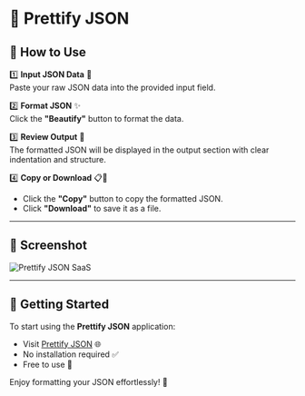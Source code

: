 # 📌 Prettify JSON

## 🚀 How to Use

1️⃣ **Input JSON Data** 📝\
    Paste your raw JSON data into the provided input field.

2️⃣ **Format JSON** ✨\
    Click the **"Beautify"** button to format the data.

3️⃣ **Review Output** 👀\
    The formatted JSON will be displayed in the output section with clear indentation and structure.

4️⃣ **Copy or Download** 📋💾

  - Click the **"Copy"** button to copy the formatted JSON.
  - Click **"Download"** to save it as a file.

---

## 📸 Screenshot
![Prettify JSON SaaS](https://github.com/user-attachments/assets/68af04d6-1eec-4109-aa14-c9bfda756447)


---

## 🚀 Getting Started

To start using the **Prettify JSON** application:

- Visit [Prettify JSON](https://prettifyjson.netlify.app/) 🌐
- No installation required ✅
- Free to use 💯

Enjoy formatting your JSON effortlessly! 🎉
